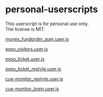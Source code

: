 # personal-userscripts

This userscript is for personal use only.  
The license is MIT.

[monex_fundorder_sum.user.js](https://raw.githubusercontent.com/hachiman-oct/personal-userscripts/main/monex/monex_fundorder_sum.user.js)

[expo_visitors.user.js](https://raw.githubusercontent.com/hachiman-oct/personal-userscripts/main/expo/expo_visitors.user.js)

[expo_ticket.user.js](https://raw.githubusercontent.com/hachiman-oct/personal-userscripts/main/expo/expo_ticket.user.js)

[expo_ticket_restyle.user.js](https://raw.githubusercontent.com/hachiman-oct/personal-userscripts/main/expo/expo_ticket_restyle.user.js)

[cue-monitor_restyle.user.js](https://raw.githubusercontent.com/hachiman-oct/personal-userscripts/main/cue-monitor/cue-monitor_restyle.user.js)

[cue-monitor_login.user.js](https://raw.githubusercontent.com/hachiman-oct/personal-userscripts/main/cue-monitor/cue-monitor_login.user.js)